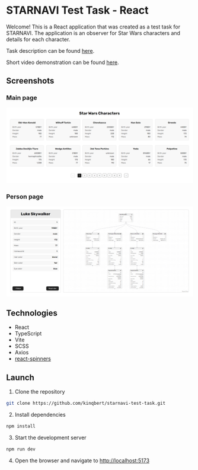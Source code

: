 # STARNAVI Test Task - React

Welcome! This is a React application that was created as a test task for STARNAVI. The application is an observer for Star Wars characters and details for each character.

Task description can be found [here](https://docs.google.com/document/d/1TV_hGp2zbnVVPqA4-dXi3XEcYJIXufBbCZU7aBLVZCw/edit).

Short video demonstration can be found [here](https://www.loom.com/share/5594a8e579be4d1e9907514d1d4aa355?sid=5b386e47-d939-452d-92ac-a605fd20a880).

## Screenshots

### Main page
![Main page image](./readme-images/main-page.png)

### Person page
![Person page image](./readme-images/person-page-image.png)

## Technologies

- React
- TypeScript
- Vite
- SCSS
- Axios
- [react-spinners](https://www.npmjs.com/package/react-spinners)

## Launch

1. Clone the repository

```bash
git clone https://github.com/kinqbert/starnavi-test-task.git
```

2. Install dependencies

```bash
npm install
```

3. Start the development server

```bash
npm run dev
```

4. Open the browser and navigate to [http://localhost:5173](http://localhost:5173)
